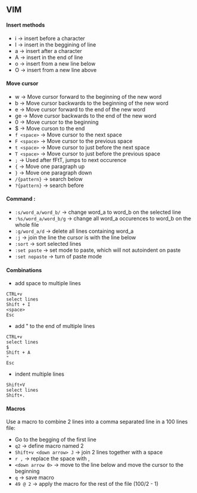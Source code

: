 ## VIM
#### Insert methods
* i -> insert before a character
* I -> insert in the beggining of line
* a -> insert after a character 
* A -> insert in the end of line
* o -> insert from a new line below
* O -> insert from a new line above

#### Move cursor
* w -> Move cursor forward to the beginning of the new word
* b -> Move cursor backwards to the beginning of the new word
* e -> Move cursor forward to the end of the new word
* ge -> Move cursor backwards to the end of the new word
* 0 -> Move cursor to the beginning
* $ -> Move curson to the end
* `f <space>` -> Move cursor to the next space
* `F <space>` -> Move cursor to the previous space
* `t <space>` -> Move cursor to just before the next space
* `T <space>` -> Move cursor to just before the previous space
* `;` -> Used after fFtT, jumps to next occurence
* `{` -> Move one paragraph up
* `}` -> Move one paragraph down
* `/{pattern}` -> search below
* `?{pattern}` -> search before

#### Command :
* `:s/word_a/word_b/` -> change word_a to word_b on the selected line
* `:%s/word_a/word_b/g` -> change all word_a occurences to word_b on the whole file
* `:g/word_a/d` -> delete all lines containing word_a
* `:j` -> join the line the cursor is with the line below
* `:sort` -> sort selected lines
* `:set paste` -> set mode to paste, which will not autoindent on paste
* `:set nopaste` -> turn of paste mode

#### Combinations 
* add space to multiple lines
```
CTRL+v
select lines
Shift + I
<space>
Esc
```

* add " to the end of multiple lines
```
CTRL+v
select lines
$
Shift + A
"
Esc
```

* indent multiple lines
```
Shift+V
select lines
Shift+.
```

#### Macros
Use a macro to combine 2 lines into a comma separated line in a 100 lines file:
* Go to the begging of the first line
* `q2` -> define macro named 2
* `Shift+v <down arrow> J` -> join 2 lines together with a space
* `r ,` -> replace the space with ,
* `<down arrow 0>` -> move to the line below and move the cursor to the beginning
* `q` -> save macro
* `49 @ 2` -> apply the macro for the rest of the file (100/2 - 1)
